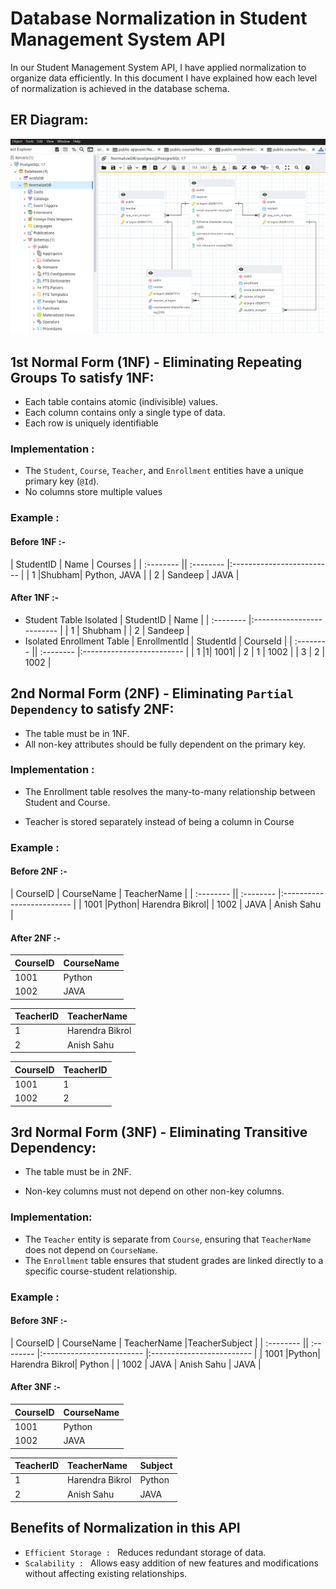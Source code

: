 
# Database Normalization in Student Management System API

In our Student Management System API, I have applied
normalization to organize data efficiently. In this document I have explained
how each level of normalization is achieved in the database schema.

## ER Diagram:

![ERD image](./Screenshots/ER_Diagram.png)

## 1st Normal Form (1NF) - Eliminating Repeating Groups To satisfy 1NF:

- Each table contains atomic (indivisible) values.
- Each column contains only a single type of data.
- Each row is uniquely identifiable

### Implementation : 
- The `Student`, `Course`, `Teacher`, and `Enrollment` entities have a unique primary key (`@Id`).
- No columns store multiple values

### Example : 
#### Before 1NF :- 
| StudentID | Name |  Courses                |
| :-------- || :-------- |:------------------------- |
| 1 |Shubham| Python, JAVA |
| 2 | Sandeep | JAVA |

#### After 1NF :-
- Student Table Isolated
| StudentID |  Name                |
| :-------- |:------------------------- |
| 1 | Shubham |
| 2 | Sandeep |
- Isolated Enrollment Table
| EnrollmentId | StudentId |  CourseId                |
| :-------- || :-------- |:------------------------- |
| 1 |1| 1001|
| 2 | 1 | 1002 |
| 3 | 2 | 1002 |


## 2nd Normal Form (2NF) - Eliminating `Partial Dependency` to satisfy 2NF:

- The table must be in 1NF.
- All non-key attributes should be fully dependent on the primary key.


### Implementation : 
- The Enrollment table resolves the many-to-many relationship between Student and Course.

- Teacher is stored separately instead of being a column in Course

### Example : 
#### Before 2NF :- 
| CourseID | CourseName |  TeacherName                |
| :-------- || :-------- |:------------------------- |
| 1001 |Python| Harendra Bikrol|
| 1002 | JAVA | Anish Sahu |

#### After 2NF :-
| CourseID |  CourseName                |
| :-------- |:------------------------- |
| 1001 | Python |
| 1002 | JAVA |

| TeacherID |  TeacherName                |
| :-------- |:------------------------- |
| 1 | Harendra Bikrol |
| 2 | Anish Sahu |

| CourseID |  TeacherID                |
| :-------- |:------------------------- |
| 1001 |1 |
| 1002 | 2 |


## 3rd Normal Form (3NF) - Eliminating Transitive Dependency:

- The table must be in 2NF.

- Non-key columns must not depend on other non-key columns.




### Implementation:
- The `Teacher` entity is separate from `Course`, ensuring that `TeacherName` does not depend on `CourseName`.
- The `Enrollment` table ensures that student grades are linked directly to a specific course-student relationship.

### Example : 
#### Before 3NF :- 
| CourseID | CourseName |  TeacherName                |TeacherSubject               |
| :-------- || :-------- |:------------------------- |:------------------------- |
| 1001 |Python| Harendra Bikrol| Python |
| 1002 | JAVA | Anish Sahu | JAVA |

#### After 3NF :-
| CourseID |  CourseName                |
| :-------- |:------------------------- |
| 1001 | Python |
| 1002 | JAVA |

| TeacherID |  TeacherName                | Subject |
| :-------- |:------------------------- | :--------|
| 1 | Harendra Bikrol | Python|
| 2 | Anish Sahu | JAVA |


## Benefits of Normalization in this API
- `Efficient Storage : ` Reduces redundant storage of data.
- `Scalability : ` Allows easy addition of new features and modifications without affecting existing relationships.




